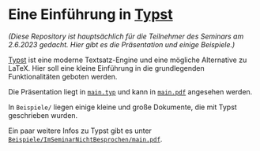 # Eine Einführung in [Typst](https://typst.app)

_(Diese Repository ist hauptsächlich für die Teilnehmer des Seminars am 2.6.2023 gedacht. Hier gibt es die Präsentation und einige Beispiele.)_

[Typst](https://typst.app) ist eine moderne Textsatz-Engine und eine mögliche Alternative zu LaTeX. Hier soll eine kleine Einführung in die grundlegenden Funktionalitäten geboten werden.

Die Präsentation liegt in [`main.typ`](main.typ) und kann in [`main.pdf`](main.pdf) angesehen werden.

In `Beispiele/` liegen einige kleine und große Dokumente, die mit Typst geschrieben wurden.

Ein paar weitere Infos zu Typst gibt es unter [`Beispiele/ImSeminarNichtBesprochen/main.pdf`](Beispiele/ImSeminarNichtBesprochen/main.pdf).